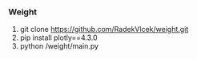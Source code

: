 ### Weight

1. git clone https://github.com/RadekVlcek/weight.git
2. pip install plotly==4.3.0
3. python /weight/main.py